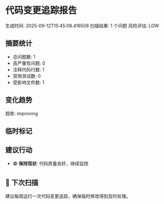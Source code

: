 # 代码变更追踪报告

生成时间: 2025-09-12T15:45:08.416508
扫描结果: 1 个问题
风险评估: LOW

## 摘要统计
- 总问题数: 1
- 高严重性问题: 0
- 注释代码行数: 1
- 禁用测试数: 0
- 受影响文件数: 1

## 变化趋势
趋势: improving

## 临时标记

## 建议行动
- 🟢 **保持现状**: 代码质量良好，继续监控

## 🔄 下次扫描
建议每周运行一次代码变更追踪，确保临时修改得到及时处理。
